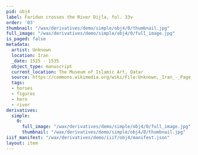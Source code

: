 ```yaml
---
pid: obj4
label: Faridun crosses the River Dijla, fol. 33v
order: '03'
thumbnail: "/wax/derivatives/demo/simple/obj4/0/thumbnail.jpg"
full_image: "/wax/derivatives/demo/simple/obj4/0/full_image.jpg"
is_paged: false
metadata:
  artist: Unknown
  location: Iran
  _date: 1525 - 1535
  object_type: manuscript
  current_location: The Museum of Islamic Art, Qatar
  source: https://commons.wikimedia.org/wiki/File:Unknown,_Iran_-_Page_from_the_Shahnama_of_Shah_Tahmasp_-_Google_Art_Project.jpg
  tags:
  - horses
  - figures
  - hero
  - river
derivatives:
  simple:
    0:
      full_image: "/wax/derivatives/demo/simple/obj4/0/full_image.jpg"
      thumbnail: "/wax/derivatives/demo/simple/obj4/0/thumbnail.jpg"
iiif_manifest: "/wax/derivatives/demo/iiif/obj4/manifest.json"
layout: item
---
```

